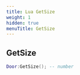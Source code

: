 ```yaml
---
title: Lua GetSize
weight: 1
hidden: true
menuTitle: GetSize
---
```

## GetSize
```lua
Door:GetSize(); -- number
```
